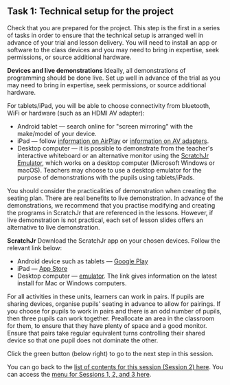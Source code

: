 ## Task 1: Technical setup for the project

Check that you are prepared for the project. This step is the first in a series of tasks in order to ensure that the technical setup is arranged well in advance of your trial  and lesson delivery. You will need to install an app or software to the class devices and you may need to bring in expertise, seek permissions, or source additional hardware. 

**Devices and live demonstrations**
Ideally, all demonstrations of programming should be done live. Set up well in advance of the trial as you may need to bring in expertise, seek permissions, or source additional hardware. 

For tablets/iPad, you will be able to choose connectivity from bluetooth, WiFi or hardware (such as an HDMI AV adapter):
+ Android tablet — search online for "screen mirroring" with the make/model of your device.
+ iPad — follow [information on AirPlay](https://support.apple.com/en-us/HT204289) or [information on AV adapters](https://support.apple.com/en-us/HT202044). 
+ Desktop computer — it is possible to demonstrate from the teacher's interactive whiteboard or an alternative monitor using the [ScratchJr Emulator](https://jfo8000.github.io/ScratchJr-Desktop), which works on a desktop computer (Microsoft Windows or macOS). Teachers may choose to use a desktop emulator for the purpose of demonstrations with the pupils using tablets/iPads.

You should consider the practicalities of demonstration when creating the seating plan. There are real benefits to live demonstration. In advance of the demonstrations, we recommend that you practise modifying and creating the programs in ScratchJr that are referenced in the lessons. However, if live demonstration is not practical, each set of lesson slides offers an alternative to live demonstration. 

**ScratchJr**
Download the ScratchJr app on your chosen devices. Follow the relevant link below: 
+ Android device such as tablets — [Google Play](https://play.google.com/store/apps/details?id=org.scratchjr.android&hl=en_GB)
+ iPad — [App Store](https://apps.apple.com/us/app/scratchjr/id895485086)
+ Desktop computer — [emulator](https://jfo8000.github.io/ScratchJr-Desktop). The link gives information on the latest install for Mac or Windows computers.

For all activities in these units, learners can work in pairs. If pupils are sharing devices, organise pupils' seating in advance to allow for pairings. If you choose for pupils to work in pairs and there is an odd number of pupils, then three pupils can work together. Preallocate an area in the classroom for them, to ensure that they have plenty of space and a good monitor. Ensure that pairs take regular equivalent turns controlling their shared device so that one pupil does not dominate the other. 

Click the green button (below right) to go to the next step in this session.

You can go back to the [list of contents for this session (Session 2) here](https://projects.raspberrypi.org/en/projects/KS1StorytellingTraining_Session2_GBICi1b). 
You can access the [menu for Sessions 1, 2, and 3 here](https://projects.raspberrypi.org/en/pathways/ks1-storytellingtraining-gbici1b).
